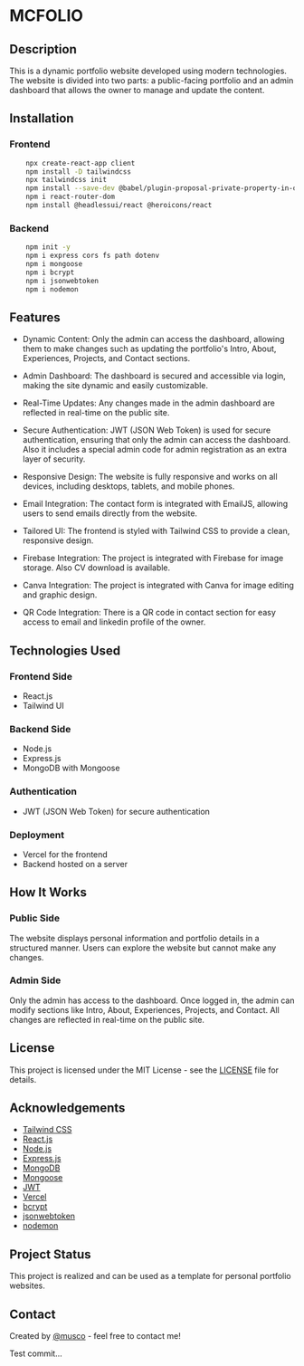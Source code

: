 # MCFOLIO

## Description

This is a dynamic portfolio website developed using modern technologies. The website is divided into two parts: a public-facing portfolio and an admin dashboard that allows the owner to manage and update the content.

## Installation

### Frontend

```bash
    npx create-react-app client
    npm install -D tailwindcss
    npx tailwindcss init
    npm install --save-dev @babel/plugin-proposal-private-property-in-object
    npm i react-router-dom
    npm install @headlessui/react @heroicons/react

```

### Backend

```bash
    npm init -y
    npm i express cors fs path dotenv
    npm i mongoose
    npm i bcrypt
    npm i jsonwebtoken
    npm i nodemon
```

## Features

- Dynamic Content: Only the admin can access the dashboard, allowing them to make changes such as updating the portfolio's Intro, About, Experiences, Projects, and Contact sections.

- Admin Dashboard: The dashboard is secured and accessible via login, making the site dynamic and easily customizable.

- Real-Time Updates: Any changes made in the admin dashboard are reflected in real-time on the public site.

- Secure Authentication: JWT (JSON Web Token) is used for secure authentication, ensuring that only the admin can access the dashboard. Also it includes a special admin code for admin registration as an extra layer of security.

- Responsive Design: The website is fully responsive and works on all devices, including desktops, tablets, and mobile phones.

- Email Integration: The contact form is integrated with EmailJS, allowing users to send emails directly from the website.

- Tailored UI: The frontend is styled with Tailwind CSS to provide a clean, responsive design.

- Firebase Integration: The project is integrated with Firebase for image storage. Also CV download is available.

- Canva Integration: The project is integrated with Canva for image editing and graphic design.

- QR Code Integration: There is a QR code in contact section for easy access to email and linkedin profile of the owner.

## Technologies Used

### Frontend Side

- React.js
- Tailwind UI

### Backend Side

- Node.js
- Express.js
- MongoDB with Mongoose

### Authentication

- JWT (JSON Web Token) for secure authentication

### Deployment

- Vercel for the frontend
- Backend hosted on a server

## How It Works

### Public Side

The website displays personal information and portfolio details in a structured manner. Users can explore the website but cannot make any changes.

### Admin Side

Only the admin has access to the dashboard. Once logged in, the admin can modify sections like Intro, About, Experiences, Projects, and Contact. All changes are reflected in real-time on the public site.

## License

This project is licensed under the MIT License - see the [LICENSE](LICENSE) file for details.

## Acknowledgements

- [Tailwind CSS](https://tailwindcss.com/)
- [React.js](https://reactjs.org/)
- [Node.js](https://nodejs.org/)
- [Express.js](https://expressjs.com/)
- [MongoDB](https://www.mongodb.com/)
- [Mongoose](https://mongoosejs.com/)
- [JWT](https://jwt.io/)
- [Vercel](https://vercel.com/)
- [bcrypt](https://www.npmjs.com/package/bcrypt)
- [jsonwebtoken](https://www.npmjs.com/package/jsonwebtoken)
- [nodemon](https://www.npmjs.com/package/nodemon)

## Project Status

This project is realized and can be used as a template for personal portfolio websites.

## Contact

Created by [@musco](https://musco.com) - feel free to contact me!

Test commit...
